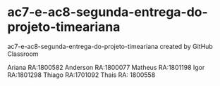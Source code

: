 # ac7-e-ac8-segunda-entrega-do-projeto-timeariana
ac7-e-ac8-segunda-entrega-do-projeto-timeariana created by GitHub Classroom

 Ariana RA:1800582
 Anderson RA:1800077
 Matheus RA:1801198
 Igor  RA:1801298
 Thiago RA:1701092
 Thais RA: 1800558

